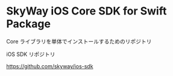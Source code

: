 # SkyWay iOS Core SDK for Swift Package 

Core ライブラリを単体でインストールするためのリポジトリ

iOS SDK リポジトリ

https://github.com/skyway/ios-sdk